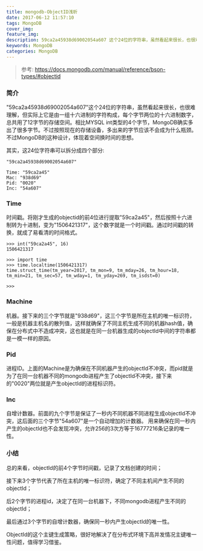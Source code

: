 ```yaml
---
title: mongodb-ObjectID浅析
date: 2017-06-12 11:57:10
tags: MongoDB
cover_img:
feature_img:
description: 59ca2a45938d69002054a607 这个24位的字符串，虽然看起来很长，也很难理解，但实际上它是由一组十六进制的字符构成，每个字节两位的十六进制数字，总共用了12字节的存储空间。相比MYSQL int类型的4个字节，MongoDB确实多出了很多字节。不过按照现在的存储设备，多出来的字节应该不会成为什么瓶颈。不过MongoDB的这种设计，体现着空间换时间的思想.
keywords: MongoDB
categories: MongoDB
---
```


> 参考: https://docs.mongodb.com/manual/reference/bson-types/#objectid

### 简介
"59ca2a45938d69002054a607"这个24位的字符串，虽然看起来很长，也很难理解，但实际上它是由一组十六进制的字符构成，每个字节两位的十六进制数字，总共用了12字节的存储空间。相比MYSQL int类型的4个字节，MongoDB确实多出了很多字节。不过按照现在的存储设备，多出来的字节应该不会成为什么瓶颈。不过MongoDB的这种设计，体现着空间换时间的思想。

其实，这24位字符串可以拆分成四个部分:
```
"59ca2a45938d69002054a607"

Time: "59ca2a45"
Mac: "938d69"
Pid: "0020"
Inc: "54a607"

```

### Time
时间戳。将刚才生成的objectid的前4位进行提取"59ca2a45"，然后按照十六进制转为十进制，变为"1506421317"，这个数字就是一个时间戳。通过时间戳的转换，就成了易看清的时间格式。
```
>>> int("59ca2a45", 16)
1506421317

>>> import time
>>> time.localtime(1506421317)
time.struct_time(tm_year=2017, tm_mon=9, tm_mday=26, tm_hour=18, tm_min=21, tm_sec=57, tm_wday=1, tm_yday=269, tm_isdst=0)

>>>
```

### Machine
机器。接下来的三个字节就是"938d69"，这三个字节是所在主机的唯一标识符，一般是机器主机名的散列值，这样就确保了不同主机生成不同的机器hash值，确保在分布式中不造成冲突，这也就是在同一台机器生成的objectId中间的字符串都是一模一样的原因。

### Pid
进程ID。上面的Machine是为确保在不同机器产生的objectId不冲突，而pid就是为了在同一台机器不同的mongodb进程产生了objectId不冲突，接下来的"0020"两位就是产生objectId的进程标识符。

### Inc
自增计数器。前面的九个字节是保证了一秒内不同机器不同进程生成objectId不冲突，这后面的三个字节"54a607"是一个自动增加的计数器。
用来确保在同一秒内产生的objectId也不会发现冲突，允许256的3次方等于16777216条记录的唯一性。

### 小结
总的来看，objectId的前4个字节时间戳，记录了文档创建的时间；

接下来3个字节代表了所在主机的唯一标识符，确定了不同主机间产生不同的objectId；

后2个字节的进程id，决定了在同一台机器下，不同mongodb进程产生不同的objectId；

最后通过3个字节的自增计数器，确保同一秒内产生objectId的唯一性。

ObjectId的这个主键生成策略，很好地解决了在分布式环境下高并发情况主键唯一性问题，值得学习借鉴。

